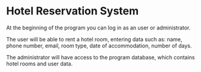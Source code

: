 # Hotel Reservation System

At the beginning of the program you can log in as an user or administrator.

The user will be able to rent a hotel room, entering data such as: name, phone number, email, room type, date of accommodation, number of days.

The administrator will have access to the program database, which contains hotel rooms and user data.
